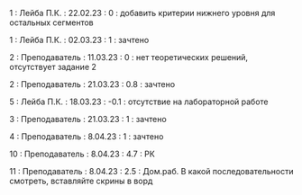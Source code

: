 1 : Лейба П.К. : 22.02.23 : 0 : добавить критерии нижнего уровня для остальных сегментов

1 : Лейба П.К. : 02.03.23 : 1 : зачтено

2 : Преподаватель : 11.03.23 : 0 : нет теоретических решений, отсутствует задание 2

2 : Преподаватель : 21.03.23 : 0.8 : зачтено

5 : Лейба П.К. : 18.03.23 : -0.1 : отсутствие на лабораторной работе

3 : Преподаватель : 21.03.23 : 1 : зачтено

4 : Преподаватель : 8.04.23 : 1 : зачтено

10 : Преподаватель : 8.04.23 : 4.7 : РК

11 : Преподаватель : 8.04.23 : 2.5 : Дом.раб. В какой последовательности смотреть, вставляйте скрины в ворд
